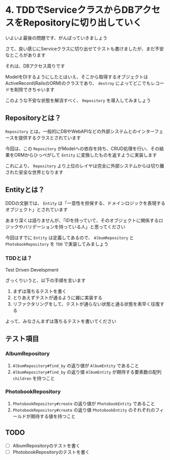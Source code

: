 # 4. TDDでServiceクラスからDBアクセスをRepositoryに切り出していく
いよいよ最後の問題です、がんばっていきましょう

さて、良い感じにServiceクラスに切り出せてテストも書けましたが、まだ不安なところがあります

それは、DBアクセス周りです

ModelをDIするようにしたとはいえ、そこから取得するオブジェクトはActiveRecord(RailsのORM)のクラスであり、 `destroy` によってどこでもレコードを削除できちゃいます

このような不安な状態を解消すべく、 `Repository` を導入してみましょう

## Repositoryとは？
`Repository` とは。一般的にDBやWebAPIなどの外部システムとのインターフェースを提供するクラスとされています

今回は、この `Repository` がModelへの依存を持ち、CRUD処理を行い、その結果をORMからひっぺがして `Entity` に変換したものを返すように実装します

これにより、 `Repository` より上位のレイヤは完全に外部システムからは切り離された安全な世界となります

## Entityとは？
DDDの文脈では、 `Entity` は「一意性を担保する、ドメインロジックを表現するオブジェクト」とされています

あまり深くは語りませんが、「IDを持っていて、そのオブジェクトに関係するロジックやバリデーションを持っている人」と思ってください

今回はすでに `Entity` は定義してあるので、 `AlbumRepository` と `PhotobookRepository` を `TDD` で実装してみましょう

### TDDとは？
Test Driven Development

ざっくりいうと、以下の手順を言います
1. まずは落ちるテストを書く
2. とりあえずテストが通るように雑に実装する
3. リファクタリングをして、テストが通らない状態と通る状態を素早く往復する

よって、みなさんまずは落ちるテストを書いてください

## テスト項目
### AlbumRepository
1. `AlbumRepository#find_by` の返り値が `AlbumEntity` であること
2. `AlbumRepository#find_by` の返り値 `AlbumEntity` が期待する要素数の配列 `children` を持つこと

### PhotobookRepository
1. `PhotobookRepository#create` の返り値が `PhotobookEntity` であること
2. `PhotobookRepository#create` の返り値 `PhotobookEntity` のそれぞれのフィールドが期待する値を持つこと

## TODO
- [ ] AlbumRepositoryのテストを書く
- [ ] PhotobookRepositoryのテストを書く
